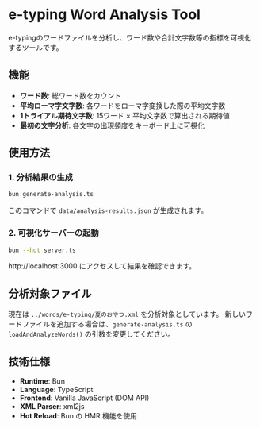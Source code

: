 # e-typing Word Analysis Tool

e-typingのワードファイルを分析し、ワード数や合計文字数等の指標を可視化するツールです。

## 機能

- **ワード数**: 総ワード数をカウント
- **平均ローマ字文字数**: 各ワードをローマ字変換した際の平均文字数
- **1トライアル期待文字数**: 15ワード × 平均文字数で算出される期待値
- **最初の文字分析**: 各文字の出現頻度をキーボード上に可視化

## 使用方法

### 1. 分析結果の生成

```bash
bun generate-analysis.ts
```

このコマンドで `data/analysis-results.json` が生成されます。

### 2. 可視化サーバーの起動

```bash
bun --hot server.ts
```

http://localhost:3000 にアクセスして結果を確認できます。

## 分析対象ファイル

現在は `../words/e-typing/夏のおやつ.xml` を分析対象としています。
新しいワードファイルを追加する場合は、`generate-analysis.ts` の `loadAndAnalyzeWords()` の引数を変更してください。

## 技術仕様

- **Runtime**: Bun
- **Language**: TypeScript
- **Frontend**: Vanilla JavaScript (DOM API)
- **XML Parser**: xml2js
- **Hot Reload**: Bun の HMR 機能を使用
